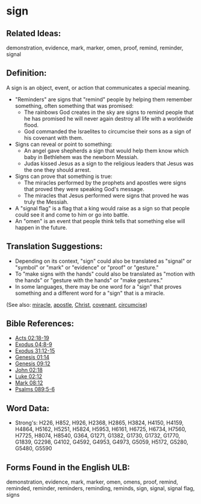 # sign

## Related Ideas:

demonstration, evidence, mark, marker, omen, proof, remind, reminder, signal

## Definition:

A sign is an object, event, or action that communicates a special meaning.

* "Reminders" are signs that "remind" people by helping them remember something, often something that was promised:
  * The rainbows God creates in the sky are signs to remind people that he has promised he will never again destroy all life with a worldwide flood.
  * God commanded the Israelites to circumcise their sons as a sign of his covenant with them.
* Signs can reveal or point to something:
  * An angel gave shepherds a sign that would help them know which baby in Bethlehem was the newborn Messiah.
  * Judas kissed Jesus as a sign to the religious leaders that Jesus was the one they should arrest.
* Signs can prove that something is true:
  * The miracles performed by the prophets and apostles were signs that proved they were speaking God's message.
  * The miracles that Jesus performed were signs that proved he was truly the Messiah.
* A "signal flag" is a flag that a king would raise as a sign so that people could see it and come to him or go into battle.
* An "omen" is an event that people think tells that something else will happen in the future.

## Translation Suggestions:

* Depending on its context, "sign" could also be translated as "signal" or "symbol" or "mark" or "evidence" or "proof" or "gesture."
* To "make signs with the hands" could also be translated as "motion with the hands" or "gesture with the hands" or "make gestures."
* In some languages, there may be one word for a "sign" that proves something and a different word for a "sign" that is a miracle.

(See also: [miracle](../kt/miracle.md), [apostle](../kt/apostle.md), [Christ](../kt/christ.md), [covenant](../kt/covenant.md), [circumcise](../kt/circumcise.md))

## Bible References:

* [Acts 02:18-19](rc://en/tn/help/act/02/18)
* [Exodus 04:8-9](rc://en/tn/help/exo/04/08)
* [Exodus 31:12-15](rc://en/tn/help/exo/31/12)
* [Genesis 01:14](rc://en/tn/help/gen/01/14)
* [Genesis 09:12](rc://en/tn/help/gen/09/12)
* [John 02:18](rc://en/tn/help/jhn/02/18)
* [Luke 02:12](rc://en/tn/help/luk/02/12)
* [Mark 08:12](rc://en/tn/help/mrk/08/12)
* [Psalms 089:5-6](rc://en/tn/help/psa/089/005)

## Word Data:

* Strong's: H226, H852, H926, H2368, H2865, H3824, H4150, H4159, H4864, H5162, H5251, H5824, H5953, H6161, H6725, H6734, H7560, H7725, H8074, H8540, G364, G1271, G1382, G1730, G1732, G1770, G1839, G2298, G4102, G4592, G4953, G4973, G5059, H5172, G5280, G5480, G5590

## Forms Found in the English ULB:

demonstration, evidence, mark, marker, omen, omens, proof, remind, reminded, reminder, reminders, reminding, reminds, sign, signal, signal flag, signs
